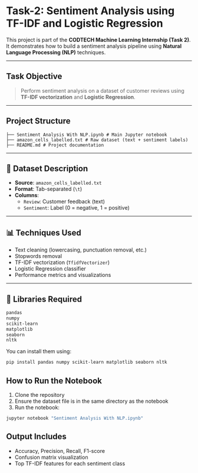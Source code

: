 # Task-2: Sentiment Analysis using TF-IDF and Logistic Regression

This project is part of the **CODTECH Machine Learning Internship (Task 2)**. It demonstrates how to build a sentiment analysis pipeline using **Natural Language Processing (NLP)** techniques.

---

## Task Objective

> Perform sentiment analysis on a dataset of customer reviews using **TF-IDF vectorization** and **Logistic Regression**.

---

## Project Structure

```text
├── Sentiment Analysis With NLP.ipynb # Main Jupyter notebook
├── amazon_cells_labelled.txt # Raw dataset (text + sentiment labels)
├── README.md # Project documentation

```
---

## 📝 Dataset Description

- **Source**: `amazon_cells_labelled.txt`  
- **Format**: Tab-separated (`\t`)
- **Columns**:
  - `Review`: Customer feedback (text)
  - `Sentiment`: Label (0 = negative, 1 = positive)

---

## 📊 Techniques Used

- Text cleaning (lowercasing, punctuation removal, etc.)
- Stopwords removal
- TF-IDF vectorization (`TfidfVectorizer`)
- Logistic Regression classifier
- Performance metrics and visualizations

---

## 🧰 Libraries Required

```bash
pandas
numpy
scikit-learn
matplotlib
seaborn
nltk
```

You can install them using:

```bash
pip install pandas numpy scikit-learn matplotlib seaborn nltk
```

## How to Run the Notebook

1. Clone the repository
2. Ensure the dataset file is in the same directory as the notebook
3. Run the notebook:
```bash
jupyter notebook "Sentiment Analysis With NLP.ipynb"
```

## Output Includes

- Accuracy, Precision, Recall, F1-score
- Confusion matrix visualization
- Top TF-IDF features for each sentiment class
